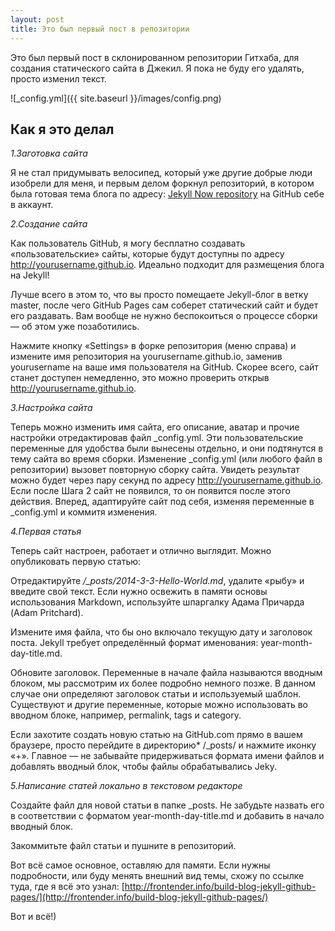 ```yaml
---
layout: post
title: Это был первый пост в репозитории
---
```


Это был первый пост в склонированном репозитории Гитхаба, для создания статического сайта в Джекил. Я пока не буду его удалять, просто изменил текст.

![_config.yml]({{ site.baseurl }}/images/config.png)

## Как я это делал ##

*1.Заготовка сайта*

Я не стал придумывать велосипед, который уже другие добрые люди изобрели для меня, и первым делом форкнул репозиторий, в котором была готовая тема блога по адресу: [Jekyll Now repository](https://github.com/barryclark/jekyll-now) на GitHub себе в аккаунт.

*2.Создание сайта*

 Как пользователь GitHub, я могу бесплатно создавать «пользовательские» сайты, которые будут доступны по адресу http://yourusername.github.io. Идеально подходит для размещения блога на Jekyll!

Лучше всего в этом то, что вы просто помещаете Jekyll-блог в ветку master, после чего GitHub Pages сам соберет статический сайт и будет его раздавать. Вам вообще не нужно беспокоиться о процессе сборки — об этом уже позаботились. 

Нажмите кнопку «Settings» в форке репозитория (меню справа) и измените имя репозитория на  yourusername.github.io, заменив yourusername на ваше имя пользователя на GitHub. Скорее всего, сайт станет доступен немедленно, это можно проверить открыв http://yourusername.github.io.

*3.Настройка сайта*

Теперь можно изменить имя сайта, его описание, аватар и прочие настройки отредактировав файл _config.yml. Эти пользовательские переменные для удобства были вынесены отдельно, и они подтянутся в тему сайта во время сборки. Изменение _config.yml (или любого файл в репозитории) вызовет повторную сборку сайта. Увидеть результат можно будет через пару секунд по адресу http://yourusername.github.io. Если после Шага 2 сайт не появился, то он появится после этого действия. Вперед, адаптируйте сайт под себя, изменяя переменные в _config.yml и коммитя изменения.

*4.Первая статья*
 
Теперь сайт настроен, работает и отлично выглядит. Можно опубликовать первую статью:

Отредактируйте */_posts/2014-3-3-Hello-World.md*, удалите «рыбу» и введите свой текст. Если нужно освежить в памяти основы использования Markdown, используйте шпаргалку Адама Причарда (Adam Pritchard).

Измените имя файла, что бы оно включало текущую дату и заголовок поста. Jekyll требует определённый формат именования: year-month-day-title.md.

Обновите заголовок. Переменные в начале файла называются вводным блоком, мы рассмотрим их более подробно немного позже. В данном случае они определяют заголовок статьи и используемый шаблон. Существуют и другие переменные, которые можно использовать во вводном блоке, например, permalink, tags и category.

Если захотите создать новую статью на GitHub.com прямо в вашем браузере, просто перейдите в директорию* /_posts/ и нажмите иконку «+». Главное — не забывайте придерживаться формата имени файлов и добавлять вводный блок, чтобы файлы обрабатывались Jeky.

*5.Написание статей локально в текстовом редакторе*

Создайте файл для новой статьи в папке _posts. Не забудьте назвать его в соответствии с форматом year-month-day-title.md и добавить в начало вводный блок.

Закоммитьте файл статьи и пушните в репозиторий.

Вот всё самое основное, оставляю для памяти. Если нужны подробности, или буду менять внешний вид темы, схожу по ссылке туда, где я всё это узнал: [http://frontender.info/build-blog-jekyll-github-pages/](http://frontender.info/build-blog-jekyll-github-pages/)

Вот и всё!)

